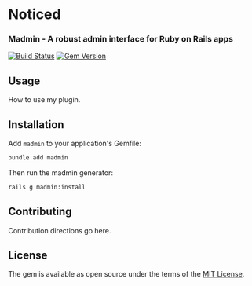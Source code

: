 <p align="center">
  <h1>Noticed</h1>
</p>

### Madmin - A robust admin interface for Ruby on Rails apps

[![Build Status](https://github.com/excid3/madmin/workflows/Tests/badge.svg)](https://github.com/excid3/madmin/actions) [![Gem Version](https://badge.fury.io/rb/madmin.svg)](https://badge.fury.io/rb/madmin)

## Usage
How to use my plugin.

## Installation
Add `madmin` to your application's Gemfile:

```bash
bundle add madmin
```

Then run the madmin generator:

```bash
rails g madmin:install
```

## Contributing
Contribution directions go here.

## License
The gem is available as open source under the terms of the [MIT License](https://opensource.org/licenses/MIT).
